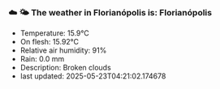 ### ☁️ 🌤️  The weather in Florianópolis is: Florianópolis

- Temperature: 15.9°C
- On flesh: 15.92°C
- Relative air humidity: 91%
- Rain: 0.0 mm
- Description: Broken clouds
- last updated: 2025-05-23T04:21:02.174678
